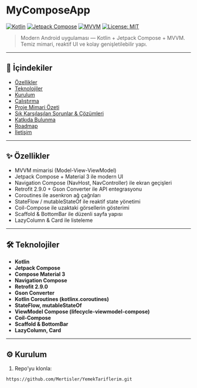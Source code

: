 # MyComposeApp

[![Kotlin](https://img.shields.io/badge/Kotlin-1.9-blue)](#)
[![Jetpack Compose](https://img.shields.io/badge/Jetpack%20Compose-yes-brightgreen)](#)
[![MVVM](https://img.shields.io/badge/Architecture-MVVM-yellow)](#)
[![License: MIT](https://img.shields.io/badge/License-MIT-blue.svg)](LICENSE)

> Modern Android uygulaması — Kotlin + Jetpack Compose + MVVM.  
> Temiz mimari, reaktif UI ve kolay genişletilebilir yapı.

---

## 📌 İçindekiler

- [Özellikler](#-özellikler)  
- [Teknolojiler](#-teknolojiler)  
- [Kurulum](#-kurulum)  
- [Çalıştırma](#-çalıştırma)  
- [Proje Mimari Özeti](#-proje-mimari-özeti)  
- [Sık Karşılaşılan Sorunlar & Çözümleri](#-sık-karşılaşılan-sorunlar--çözümleri)  
- [Katkıda Bulunma](#-katkıda-bulunma)  
- [Roadmap](#-roadmap)  
- [İletişim](#-iletişim)

---



## ✨ Özellikler

- MVVM mimarisi (Model-View-ViewModel)  
- Jetpack Compose + Material 3 ile modern UI  
- Navigation Compose (NavHost, NavController) ile ekran geçişleri  
- Retrofit 2.9.0 + Gson Converter ile API entegrasyonu  
- Coroutines ile asenkron ağ çağrıları  
- StateFlow / mutableStateOf ile reaktif state yönetimi  
- Coil-Compose ile uzaktaki görsellerin gösterimi  
- Scaffold & BottomBar ile düzenli sayfa yapısı  
- LazyColumn & Card ile listeleme

---

## 🛠 Teknolojiler

- **Kotlin**  
- **Jetpack Compose**  
- **Compose Material 3**  
- **Navigation Compose**  
- **Retrofit 2.9.0**  
- **Gson Converter**  
- **Kotlin Coroutines (kotlinx.coroutines)**  
- **StateFlow, mutableStateOf**  
- **ViewModel Compose (lifecycle-viewmodel-compose)**  
- **Coil-Compose**  
- **Scaffold & BottomBar**  
- **LazyColumn, Card**

---

## ⚙️ Kurulum

1. Repo’yu klonla:

```bash
https://github.com/Mertisler/YemekTariflerim.git
